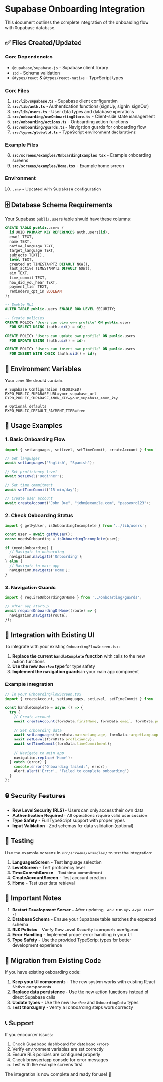 # Supabase Onboarding Integration

This document outlines the complete integration of the onboarding flow with Supabase database.

## ✅ **Files Created/Updated**

### **Core Dependencies**
- `@supabase/supabase-js` - Supabase client library
- `zod` - Schema validation
- `@types/react` & `@types/react-native` - TypeScript types

### **Core Files**
1. **`src/lib/supabase.ts`** - Supabase client configuration
2. **`src/lib/auth.ts`** - Authentication functions (signUp, signIn, signOut)
3. **`src/lib/users.ts`** - User data types and database operations
4. **`src/onboarding/useOnboardingStore.ts`** - Client-side state management
5. **`src/onboarding/actions.ts`** - Onboarding action functions
6. **`src/onboarding/guards.ts`** - Navigation guards for onboarding flow
7. **`src/types/global.d.ts`** - TypeScript environment declarations

### **Example Files**
8. **`src/screens/examples/OnboardingExamples.tsx`** - Example onboarding screens
9. **`src/screens/examples/Home.tsx`** - Example home screen

### **Environment**
10. **`.env`** - Updated with Supabase configuration

## 🗄️ **Database Schema Requirements**

Your Supabase `public.users` table should have these columns:

```sql
CREATE TABLE public.users (
  id UUID PRIMARY KEY REFERENCES auth.users(id),
  email TEXT,
  name TEXT,
  native_language TEXT,
  target_language TEXT,
  subjects TEXT[],
  level TEXT,
  created_at TIMESTAMPTZ DEFAULT NOW(),
  last_active TIMESTAMPTZ DEFAULT NOW(),
  aim TEXT,
  time_commit TEXT,
  how_did_you_hear TEXT,
  payment_tier TEXT,
  reminders_opt_in BOOLEAN
);

-- Enable RLS
ALTER TABLE public.users ENABLE ROW LEVEL SECURITY;

-- Create policies
CREATE POLICY "Users can view own profile" ON public.users
  FOR SELECT USING (auth.uid() = id);

CREATE POLICY "Users can update own profile" ON public.users
  FOR UPDATE USING (auth.uid() = id);

CREATE POLICY "Users can insert own profile" ON public.users
  FOR INSERT WITH CHECK (auth.uid() = id);
```

## 🔧 **Environment Variables**

Your `.env` file should contain:

```env
# Supabase Configuration (REQUIRED)
EXPO_PUBLIC_SUPABASE_URL=your_supabase_url
EXPO_PUBLIC_SUPABASE_ANON_KEY=your_supabase_anon_key

# Optional defaults
EXPO_PUBLIC_DEFAULT_PAYMENT_TIER=free
```

## 🚀 **Usage Examples**

### **1. Basic Onboarding Flow**

```typescript
import { setLanguages, setLevel, setTimeCommit, createAccount } from '../onboarding/actions';

// Set languages
await setLanguages("English", "Spanish");

// Set proficiency level
await setLevel("Beginner");

// Set time commitment
await setTimeCommit("15 min/day");

// Create user account
await createAccount("John Doe", "john@example.com", "password123");
```

### **2. Check Onboarding Status**

```typescript
import { getMyUser, isOnboardingIncomplete } from '../lib/users';

const user = await getMyUser();
const needsOnboarding = isOnboardingIncomplete(user);

if (needsOnboarding) {
  // Navigate to onboarding
  navigation.navigate('Onboarding');
} else {
  // Navigate to main app
  navigation.navigate('Home');
}
```

### **3. Navigation Guards**

```typescript
import { requireOnboardingOrHome } from '../onboarding/guards';

// After app startup
await requireOnboardingOrHome((route) => {
  navigation.navigate(route);
});
```

## 📱 **Integration with Existing UI**

To integrate with your existing `OnboardingFlowScreen.tsx`:

1. **Replace the current `handleComplete` function** with calls to the new action functions
2. **Use the new `UserRow` type** for type safety
3. **Implement the navigation guards** in your main app component

### **Example Integration**

```typescript
// In your OnboardingFlowScreen.tsx
import { createAccount, setLanguages, setLevel, setTimeCommit } from '../onboarding/actions';

const handleComplete = async () => {
  try {
    // Create account
    await createAccount(formData.firstName, formData.email, formData.password);
    
    // Set onboarding data
    await setLanguages(formData.nativeLanguage, formData.targetLanguage);
    await setLevel(formData.proficiency);
    await setTimeCommit(formData.timeCommitment);
    
    // Navigate to main app
    navigation.replace('Home');
  } catch (error) {
    console.error('Onboarding failed:', error);
    Alert.alert('Error', 'Failed to complete onboarding');
  }
};
```

## 🔒 **Security Features**

- **Row Level Security (RLS)** - Users can only access their own data
- **Authentication Required** - All operations require valid user session
- **Type Safety** - Full TypeScript support with proper types
- **Input Validation** - Zod schemas for data validation (optional)

## 🧪 **Testing**

Use the example screens in `src/screens/examples/` to test the integration:

1. **LanguagesScreen** - Test language selection
2. **LevelScreen** - Test proficiency level
3. **TimeCommitScreen** - Test time commitment
4. **CreateAccountScreen** - Test account creation
5. **Home** - Test user data retrieval

## 🚨 **Important Notes**

1. **Restart Development Server** - After updating `.env`, run `npx expo start -c`
2. **Database Schema** - Ensure your Supabase table matches the expected schema
3. **RLS Policies** - Verify Row Level Security is properly configured
4. **Error Handling** - Implement proper error handling in your UI
5. **Type Safety** - Use the provided TypeScript types for better development experience

## 🔄 **Migration from Existing Code**

If you have existing onboarding code:

1. **Keep your UI components** - The new system works with existing React Native components
2. **Replace data persistence** - Use the new action functions instead of direct Supabase calls
3. **Update types** - Use the new `UserRow` and `OnboardingData` types
4. **Test thoroughly** - Verify all onboarding steps work correctly

## 📞 **Support**

If you encounter issues:

1. Check Supabase dashboard for database errors
2. Verify environment variables are set correctly
3. Ensure RLS policies are configured properly
4. Check browser/app console for error messages
5. Test with the example screens first

The integration is now complete and ready for use! 🎉
